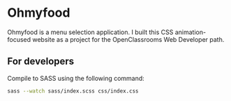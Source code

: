 # Ohmyfood

Ohmyfood is a menu selection application. I built this CSS animation-focused website as a project for the OpenClassrooms Web Developer path.

## For developers

Compile to SASS using the following command:

```bash
sass --watch sass/index.scss css/index.css
```